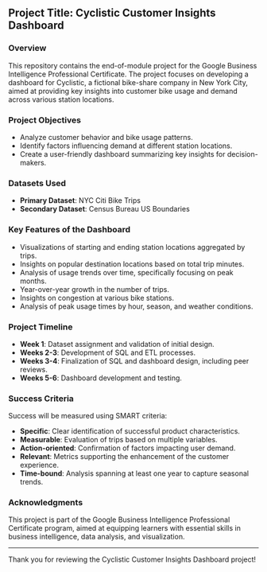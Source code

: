 ## Project Title: Cyclistic Customer Insights Dashboard

### Overview
This repository contains the end-of-module project for the Google Business Intelligence Professional Certificate. The project focuses on developing a dashboard for Cyclistic, a fictional bike-share company in New York City, aimed at providing key insights into customer bike usage and demand across various station locations.

### Project Objectives
- Analyze customer behavior and bike usage patterns.
- Identify factors influencing demand at different station locations.
- Create a user-friendly dashboard summarizing key insights for decision-makers.

### Datasets Used
- **Primary Dataset**: NYC Citi Bike Trips
- **Secondary Dataset**: Census Bureau US Boundaries

### Key Features of the Dashboard
- Visualizations of starting and ending station locations aggregated by trips.
- Insights on popular destination locations based on total trip minutes.
- Analysis of usage trends over time, specifically focusing on peak months.
- Year-over-year growth in the number of trips.
- Insights on congestion at various bike stations.
- Analysis of peak usage times by hour, season, and weather conditions.

### Project Timeline
- **Week 1**: Dataset assignment and validation of initial design.
- **Weeks 2-3**: Development of SQL and ETL processes.
- **Weeks 3-4**: Finalization of SQL and dashboard design, including peer reviews.
- **Weeks 5-6**: Dashboard development and testing.

### Success Criteria
Success will be measured using SMART criteria:
- **Specific**: Clear identification of successful product characteristics.
- **Measurable**: Evaluation of trips based on multiple variables.
- **Action-oriented**: Confirmation of factors impacting user demand.
- **Relevant**: Metrics supporting the enhancement of the customer experience.
- **Time-bound**: Analysis spanning at least one year to capture seasonal trends.

### Acknowledgments
This project is part of the Google Business Intelligence Professional Certificate program, aimed at equipping learners with essential skills in business intelligence, data analysis, and visualization.

---

Thank you for reviewing the Cyclistic Customer Insights Dashboard project!
